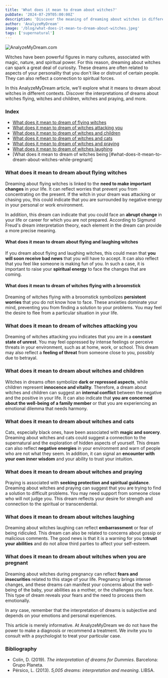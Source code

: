 ```yaml
---
title: 'What does it mean to dream about witches?'
pubDate: '2024-07-29T05:00:00Z'
description: 'Discover the meaning of dreaming about witches in different contexts, including witches flying, attacking, and more.'
author: 'AnalyzeMyDream'
image: '/blog/what-does-it-mean-to-dream-about-witches.jpeg'
tags: ['supernatural']
---
```


![AnalyzeMyDream.com](/blog/what-does-it-mean-to-dream-about-witches.jpeg)

Witches have been powerful figures in many cultures, associated with magic, nature, and spiritual power. For this reason, dreaming about witches can spark a great deal of curiosity. These dreams are often related to aspects of your personality that you don't like or distrust of certain people. They can also reflect a connection to spiritual forces.

In this AnalyzeMyDream article, we'll explore what it means to dream about witches in different contexts. Discover the interpretations of dreams about witches flying, witches and children, witches and praying, and more.

### Index

- [What does it mean to dream of flying witches](#what-does-it-mean-to-dream-of-flying-witches)
- [What does it mean to dream of witches attacking you](#what-does-it-mean-to-dream-of-witches-attacking-you)
- [What does it mean to dream of witches and children](#what-does-it-mean-to-dream-of-witches-and-children)
- [What does it mean to dream of witches and cats](#what-does-it-mean-to-dream-of-witches-and-cats)
- [What does it mean to dream of witches and praying](#what-does-it-mean-to-dream-of-witches-and-praying)
- [What does it mean to dream of witches laughing](#what-does-it-mean-to-dream-of-witches-laughter)
- [What does it mean to dream of witches being [#what-does-it-mean-to-dream-about-witches-while-pregnant]

### What does it mean to dream about flying witches

Dreaming about flying witches is linked to the **need to make important changes** in your life. It can reflect worries that prevent you from concentrating on the present. If the witch in your dream was attacking or chasing you, this could indicate that you are surrounded by negative energy in your personal or work environment.

In addition, this dream can indicate that you could face an **abrupt change** in your life or career for which you are not prepared. According to Sigmund Freud's dream interpretation theory, each element in the dream can provide a more precise meaning.

#### What does it mean to dream about flying and laughing witches

If you dream about flying and laughing witches, this could mean that **you will soon receive bad news** that you will have to accept. It can also reflect that you feel like someone is making fun of you. In such a case, it is important to raise your **spiritual energy** to face the changes that are coming.

#### What does it mean to dream of witches flying with a broomstick

Dreaming of witches flying with a broomstick symbolizes **persistent worries** that you do not know how to face. These anxieties dominate your mind, preventing you from finding a solution to your problems. You may feel the desire to flee from a particular situation in your life.

### What does it mean to dream of witches attacking you

Dreaming of witches attacking you indicates that you are in a **constant state of unrest**. You may feel oppressed by intense feelings or perceive threats in your environment, such as at home, work, or school. This dream may also reflect a **feeling of threat** from someone close to you, possibly due to betrayal. 

### What does it mean to dream about witches and children

Witches in dreams often symbolize **dark or repressed aspects**, while children represent **innocence and vitality**. Therefore, a dream about witches and children can suggest an **internal conflict** between the negative and the positive in your life. It can also indicate that **you are concerned about the well-being of a family member** or that you are experiencing an emotional dilemma that needs harmony.

### What does it mean to dream about witches and cats

Cats, especially black ones, have been associated with **magic and sorcery**. Dreaming about witches and cats could suggest a connection to the supernatural and the exploration of hidden aspects of yourself. This dream can also reflect **negative energies** in your environment and warn of people who are not what they seem. In addition, it can signal an **encounter with your own inner wisdom** and your ability to trust your intuition. 

### What does it mean to dream about witches and praying

Praying is associated with **seeking protection and spiritual guidance**. Dreaming about witches and praying can suggest that you are trying to find a solution to difficult problems. You may need support from someone close who will not judge you. This dream reflects your desire for strength and connection to the spiritual or transcendental.

### What does it mean to dream about witches laughing

Dreaming about witches laughing can reflect **embarrassment** or fear of being ridiculed. This dream can also be related to concerns about gossip or malicious comments. The good news is that it is a warning for you to**trust your abilities** and do not allow third parties to affect your self-esteem.

### What does it mean to dream about witches when you are pregnant

Dreaming about witches during pregnancy can reflect **fears and insecurities** related to this stage of your life. Pregnancy brings intense changes, and these dreams can manifest your concerns about the well-being of the baby, your abilities as a mother, or the challenges you face. This type of dream reveals your fears and the need to process them emotionally.

In any case, remember that the interpretation of dreams is subjective and depends on your emotions and personal experiences.

This article is merely informative. At AnalyzeMyDream we do not have the power to make a diagnosis or recommend a treatment. We invite you to consult with a psychologist to treat your particular case.

### Bibliography

- Colin, D. (2019). *The interpretation of dreams for Dummies*. Barcelona: Grupo Planeta.
- Pérsico, L. (2013). *5,005 dreams: interpretation and meaning*. LIBSA.